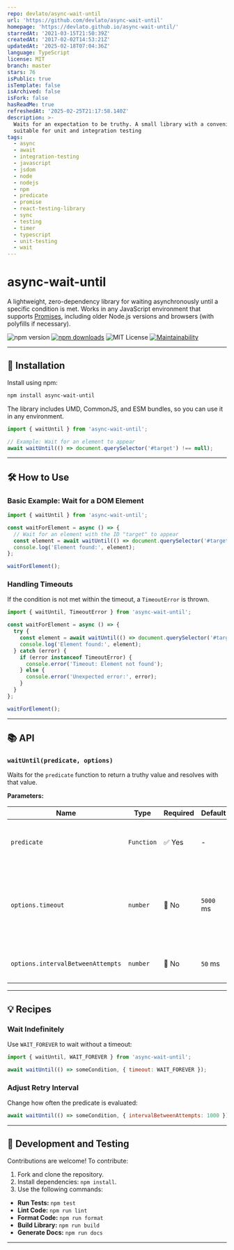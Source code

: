 ```yaml
---
repo: devlato/async-wait-until
url: 'https://github.com/devlato/async-wait-until'
homepage: 'https://devlato.github.io/async-wait-until/'
starredAt: '2021-03-15T21:50:39Z'
createdAt: '2017-02-02T14:53:21Z'
updatedAt: '2025-02-18T07:04:36Z'
language: TypeScript
license: MIT
branch: master
stars: 76
isPublic: true
isTemplate: false
isArchived: false
isFork: false
hasReadMe: true
refreshedAt: '2025-02-25T21:17:58.140Z'
description: >-
  Waits for an expectation to be truthy. A small library with a convenient API
  suitable for unit and integration testing
tags:
  - async
  - await
  - integration-testing
  - javascript
  - jsdom
  - node
  - nodejs
  - npm
  - predicate
  - promise
  - react-testing-library
  - sync
  - testing
  - timer
  - typescript
  - unit-testing
  - wait
---
```


# async-wait-until

A lightweight, zero-dependency library for waiting asynchronously until a specific condition is met. Works in any JavaScript environment that supports [Promises](https://developer.mozilla.org/en-US/docs/Web/JavaScript/Reference/Global_Objects/Promise), including older Node.js versions and browsers (with polyfills if necessary).

![npm version](https://img.shields.io/npm/v/async-wait-until)
[![npm downloads](https://img.shields.io/npm/dw/async-wait-until)](https://npmjs.org/package/async-wait-until)
![MIT License](https://img.shields.io/npm/l/async-wait-until)
[![Maintainability](https://api.codeclimate.com/v1/badges/2a967399786c0d306247/maintainability)](https://codeclimate.com/github/devlato/async-wait-until/maintainability)

---

## 🚀 Installation

Install using npm:

```sh
npm install async-wait-until
```

The library includes UMD, CommonJS, and ESM bundles, so you can use it in any environment.

```javascript
import { waitUntil } from 'async-wait-until';

// Example: Wait for an element to appear
await waitUntil(() => document.querySelector('#target') !== null);
```

---

## 🛠️ How to Use

### Basic Example: Wait for a DOM Element

```javascript
import { waitUntil } from 'async-wait-until';

const waitForElement = async () => {
  // Wait for an element with the ID "target" to appear
  const element = await waitUntil(() => document.querySelector('#target'), { timeout: 5000 });
  console.log('Element found:', element);
};

waitForElement();
```

### Handling Timeouts

If the condition is not met within the timeout, a `TimeoutError` is thrown.

```javascript
import { waitUntil, TimeoutError } from 'async-wait-until';

const waitForElement = async () => {
  try {
    const element = await waitUntil(() => document.querySelector('#target'), { timeout: 5000 });
    console.log('Element found:', element);
  } catch (error) {
    if (error instanceof TimeoutError) {
      console.error('Timeout: Element not found');
    } else {
      console.error('Unexpected error:', error);
    }
  }
};

waitForElement();
```

---

## 📚 API

### `waitUntil(predicate, options)`

Waits for the `predicate` function to return a truthy value and resolves with that value.

**Parameters:**

| Name                              | Type       | Required | Default   | Description                                                                          |
| --------------------------------- | ---------- | -------- | --------- | ------------------------------------------------------------------------------------ |
| `predicate`                       | `Function` | ✅ Yes   | -         | A function that returns a truthy value (or a Promise for one).                       |
| `options.timeout`                 | `number`   | 🚫 No    | `5000` ms | Maximum wait time before throwing `TimeoutError`. Use `WAIT_FOREVER` for no timeout. |
| `options.intervalBetweenAttempts` | `number`   | 🚫 No    | `50` ms   | Interval between predicate evaluations.                                              |

---

## 💡 Recipes

### Wait Indefinitely

Use `WAIT_FOREVER` to wait without a timeout:

```javascript
import { waitUntil, WAIT_FOREVER } from 'async-wait-until';

await waitUntil(() => someCondition, { timeout: WAIT_FOREVER });
```

### Adjust Retry Interval

Change how often the predicate is evaluated:

```javascript
await waitUntil(() => someCondition, { intervalBetweenAttempts: 1000 }); // Check every 1 second
```

---

## 🧪 Development and Testing

Contributions are welcome! To contribute:

1. Fork and clone the repository.
2. Install dependencies: `npm install`.
3. Use the following commands:

- **Run Tests:** `npm test`
- **Lint Code:** `npm run lint`
- **Format Code:** `npm run format`
- **Build Library:** `npm run build`
- **Generate Docs:** `npm run docs`

---
